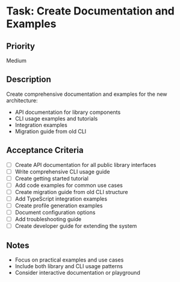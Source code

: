 # Task: Create Documentation and Examples

## Priority
Medium

## Description
Create comprehensive documentation and examples for the new architecture:
- API documentation for library components
- CLI usage examples and tutorials
- Integration examples
- Migration guide from old CLI

## Acceptance Criteria
- [ ] Create API documentation for all public library interfaces
- [ ] Write comprehensive CLI usage guide
- [ ] Create getting started tutorial
- [ ] Add code examples for common use cases
- [ ] Create migration guide from old CLI structure
- [ ] Add TypeScript integration examples
- [ ] Create profile generation examples
- [ ] Document configuration options
- [ ] Add troubleshooting guide
- [ ] Create developer guide for extending the system

## Notes
- Focus on practical examples and use cases
- Include both library and CLI usage patterns
- Consider interactive documentation or playground